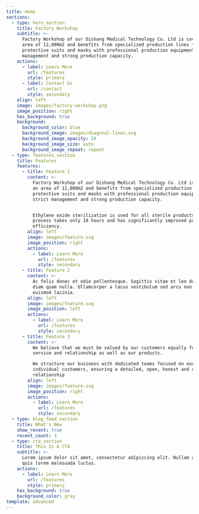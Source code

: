 ```yaml
---
title: Home
sections:
  - type: hero_section
    title: Factory Workshop
    subtitle: >-
      Factory Workshop of our Dishang Medical Technology Co. Ltd is covering an
      area of 12,000m2 and benefits from specialized production lines for
      protective suits and masks with professional production equipment, strict
      management and strong production capacity.
    actions:
      - label: Learn More
        url: /features
        style: primary
      - label: Contact Us
        url: /contact
        style: secondary
    align: left
    image: images/factory-workshop.png
    image_position: right
    has_background: true
    background:
      background_color: blue
      background_image: images/diagonal-lines.svg
      background_image_opacity: 20
      background_image_size: auto
      background_image_repeat: repeat
  - type: features_section
    title: Features
    features:
      - title: Feature 1
        content: >-
          Factory Workshop of our Dishang Medical Technology Co. Ltd is covering
          an area of 12,000m2 and benefits from specialized production lines for
          protective suits and masks with professional production equipment,
          strict management and strong production capacity.


          Ethylene oxide sterilization is used for all sterile products. This
          process takes only 10 hours and has significantly improved production
          efficiency.
        align: left
        image: images/feature.svg
        image_position: right
        actions:
          - label: Learn More
            url: /features
            style: secondary
      - title: Feature 2
        content: >-
          Ac felis donec et odio pellentesque. Sagittis vitae et leo duis ut
          diam quam nulla. Ullamcorper a lacus vestibulum sed arcu non odio
          euismod lacinia.
        align: left
        image: images/feature.svg
        image_position: left
        actions:
          - label: Learn More
            url: /features
            style: secondary
      - title: Feature 3
        content: >-
          We believe that we must be valued by our customers equally for our
          service and relationship as well as our products.

          We structure our business with dedicated teams focused on our
          individual customers, ensuring a detailed, open, honest and continuous
          relationship
        align: left
        image: images/feature.svg
        image_position: right
        actions:
          - label: Learn More
            url: /features
            style: secondary
  - type: blog_feed_section
    title: What's New
    show_recent: true
    recent_count: 3
  - type: cta_section
    title: This Is A CTA
    subtitle: >-
      Lorem ipsum dolor sit amet, consectetur adipiscing elit. Nullam a metus
      quis lorem malesuada luctus.
    actions:
      - label: Learn More
        url: /features
        style: primary
    has_background: true
    background_color: gray
template: advanced
---
```

